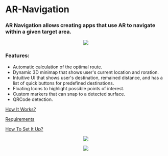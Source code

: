 # AR-Navigation

### AR Navigation allows creating apps that use AR to navigate within a given target area. 

<p align="center">
  <img src="https://github.com/nesseratious/AR-Navigation-Documentation/blob/master/Images/RPReplay_Final1579278581.gif" />
</p>

### Features:
- Automatic calculation of the optimal route.
- Dynamic 3D minimap that shows user's current location and roration.
- Intuitive UI that shows user's destination, remained distance, and has a list of quick buttons for predefined destinations.
- Floating Icons to highlight possible points of interest.
- Custom markers that can snap to a detected surface.
- QRCode detection. 

 [How It Works?](https://github.com/nesseratious/AR-Navigation/blob/master/Documentation/How-It-Works.md)
 
 [Requirements](https://github.com/nesseratious/AR-Navigation/blob/master/Documentation/Requirements.md)
 
 [How To Set It Up?](https://github.com/nesseratious/AR-Navigation/blob/master/Documentation/AR-Navigation-How-To-Set-It-Up.md)
 
<p align="center">
  <img src="https://github.com/nesseratious/AR-Navigation-Documentation/blob/master/Images/RPReplay_Final1579277884.gif" />
</p>

<p align="center">
  <img src="https://github.com/nesseratious/AR-Navigation-Documentation/blob/master/Images/Screen%20Shot%202020-04-20%20at%2010.13.37%20PM.png" />
</p>
